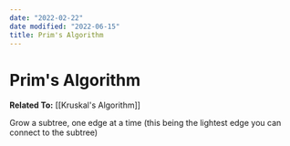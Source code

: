 ```yaml
---
date: "2022-02-22"
date modified: "2022-06-15"
title: Prim's Algorithm
---
```


# Prim's Algorithm
**Related To:** [[Kruskal's Algorithm]]

Grow a subtree, one edge at a time (this being the lightest edge you can connect to the subtree)
